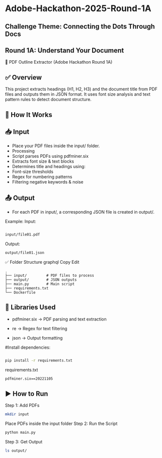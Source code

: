 # Adobe-Hackathon-2025-Round-1A
## Challenge Theme: Connecting the Dots Through Docs
## Round 1A: Understand Your Document

📄 PDF Outline Extractor (Adobe Hackathon Round 1A)

## ✅ Overview
This project extracts headings (H1, H2, H3) and the document title from PDF files and outputs them in JSON format. It uses font size analysis and text pattern rules to detect document structure.

## 🚀 How It Works

## 📥 Input
- Place your PDF files inside the input/ folder.
- Processing
- Script parses PDFs using pdfminer.six
- Extracts font size & text blocks
- Determines title and headings using:
- Font-size thresholds
- Regex for numbering patterns
- Filtering negative keywords & noise

## 📤 Output
- For each PDF in input/, a corresponding JSON file is created in output/.

Example:
Input:

```bash

input/file01.pdf
```
Output:

```bash
output/file01.json
```
✅ Folder Structure
graphql
Copy
Edit
```
.
├── input/         # PDF files to process
├── output/        # JSON outputs
├── main.py        # Main script
├── requirements.txt
└── Dockerfile
```
## 🧠 Libraries Used
- pdfminer.six → PDF parsing and text extraction

- re → Regex for text filtering

- json → Output formatting

#Install dependencies:

```bash

pip install -r requirements.txt
```
requirements.txt
```bash
pdfminer.six==20221105
```
## ▶ How to Run

Step 1: Add PDFs
```bash
mkdir input
```
Place PDFs inside the input folder
Step 2: Run the Script
```bash
python main.py
```
Step 3: Get Output
```bash
ls output/

